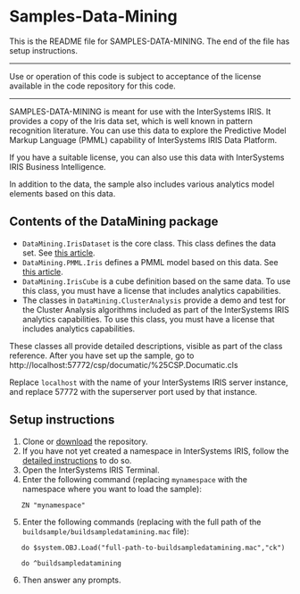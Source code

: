 # Samples-Data-Mining
This is the README file for SAMPLES-DATA-MINING. 
The end of the file has setup instructions.
************************************************************************************
Use or operation of this code is subject to acceptance of the license available in the code 
repository for this code.
************************************************************************************
SAMPLES-DATA-MINING is meant for use with the InterSystems IRIS. It provides a copy of the 
Iris data set, which is well known in pattern recognition literature. You can use this data 
to explore the Predictive Model Markup Language (PMML) capability of InterSystems IRIS Data 
Platform. 

If you have a suitable license, you can also use this data with InterSystems IRIS Business Intelligence.

In addition to the data, the sample also includes various analytics model elements based on this data.

## Contents of the DataMining package
* `DataMining.IrisDataset` is the core class. This class defines the data set. See [this article](http://docs.intersystems.com/irislatest/csp/docbook/DocBook.UI.Page.cls?KEY=APMML). 
* `DataMining.PMML.Iris` defines a PMML model based on this data. See [this article](http://docs.intersystems.com/irislatest/csp/docbook/DocBook.UI.Page.cls?KEY=APMML). 
* `DataMining.IrisCube` is a cube definition based on the same data. To use this class, 
  you must have a license that includes analytics capabilities. 
* The classes in `DataMining.ClusterAnalysis` provide a demo and test for the Cluster Analysis 
  algorithms included as part of the InterSystems IRIS analytics capabilities. To use this class, 
  you must have a license that includes analytics capabilities. 

These classes all provide detailed descriptions, visible as part of the class reference.
After you have set up the sample, go to http://localhost:57772/csp/documatic/%25CSP.Documatic.cls

Replace `localhost` with the name of your InterSystems IRIS server instance, and replace 57772 with the
superserver port used by that instance.

## Setup instructions
1. Clone or [download](http://docs.intersystems.com/irislatest/csp/docbook/DocBook.UI.Page.cls?KEY=asamples) the repository.
2. If you have not yet created a namespace in InterSystems IRIS, follow the [detailed instructions](http://docs.intersystems.com/irislatest/csp/docbook/DocBook.UI.Page.cls?KEY=ASAMPLES_createns) to do so.
3. Open the InterSystems IRIS Terminal.
4. Enter the following command (replacing `mynamespace` with the namespace where you want to load the sample):
```
   ZN "mynamespace"
   ```
5. Enter the following commands (replacing with the full path of the `buildsample/buildsampledatamining.mac` file):
```
   do $system.OBJ.Load("full-path-to-buildsampledatamining.mac","ck")

   do ^buildsampledatamining
   ```
6. Then answer any prompts.

